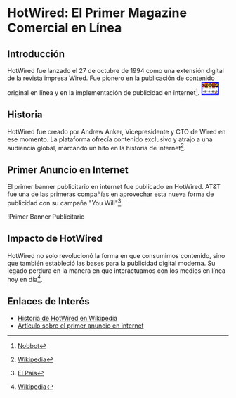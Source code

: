 # HotWired: El Primer Magazine Comercial en Línea

## Introducción
HotWired fue lanzado el 27 de octubre de 1994 como una extensión digital de la revista impresa Wired. Fue pionero en la publicación de contenido original en línea y en la implementación de publicidad en internet[^1].
<img src="https://github.com/OscraSanchez/SMX2-M8UF1A1-HistoriaWeb-1994-Hotwired-OscarSanchez/blob/main/portada.png" width="40" height="30">

## Historia
HotWired fue creado por Andrew Anker, Vicepresidente y CTO de Wired en ese momento. La plataforma ofrecía contenido exclusivo y atrajo a una audiencia global, marcando un hito en la historia de internet[^2].

## Primer Anuncio en Internet
El primer banner publicitario en internet fue publicado en HotWired. AT&T fue una de las primeras compañías en aprovechar esta nueva forma de publicidad con su campaña "You Will"[^3].

!Primer Banner Publicitario

## Impacto de HotWired
HotWired no solo revolucionó la forma en que consumimos contenido, sino que también estableció las bases para la publicidad digital moderna. Su legado perdura en la manera en que interactuamos con los medios en línea hoy en día[^2].

## Enlaces de Interés
- [Historia de HotWired en Wikipedia](https://en.wikipedia.org/wiki/HotWired)
- [Artículo sobre el primer anuncio en internet](https://www.nobbot.com/primer-anuncio-que-se-publico-en-internet-en-1994/)


[^1]: [Nobbot](https://www.nobbot.com/primer-anuncio-que-se-publico-en-internet-en-1994/)
[^2]: [Wikipedia](https://en.wikipedia.org/wiki/HotWired)
[^3]: [El País](https://elpais.com/tecnologia/2009/10/26/actualidad/1256551262_850215.html)
